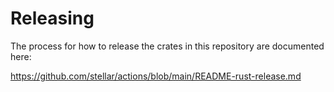 # Releasing

The process for how to release the crates in this repository are documented here:

https://github.com/stellar/actions/blob/main/README-rust-release.md
